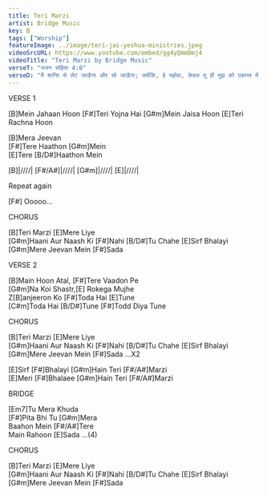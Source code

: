 ```yaml
---
title: Teri Marzi
artist: Bridge Music
key: B
tags: ["Worship"]
featureImage: ../image/teri-jai-yeshua-ministries.jpeg
videoSrcURL: https://www.youtube.com/embed/gg4yQmmDmj4
videoTitle: "Teri Marzi by Bridge Music"
verseT: "भजन संहिता 4:8"
verseD: "मैं शान्ति से लेट जाऊँगा और सो जाऊँगा; क्योंकि, हे यहोवा, केवल तू ही मुझ को एकान्त में निश्‍चिन्त रहने देता है।"
---
```


VERSE 1

[B]Mein Jahaan Hoon
[F#]Teri Yojna Hai
[G#m]Mein Jaisa Hoon
[E]Teri Rachna Hoon

[B]Mera Jeevan              
[F#]Tere Haathon [G#m]Mein            
[E]Tere [B/D#]Haathon Mein

[B]|////| [F#/A#]|////| [G#m]|////| [E]|////|

Repeat again 

[F#]
Ooooo...


CHORUS

[B]Teri Marzi [E]Mere Liye                
[G#m]Haani Aur Naash Ki [F#]Nahi
[B/D#]Tu Chahe [E]Sirf Bhalayi              
[G#m]Mere Jeevan Mein [F#]Sada


VERSE 2
               
[B]Main Hoon Atal, [F#]Tere Vaadon Pe             
[G#m]Na Koi Shastr,[E] Rokega Mujhe                    
Z[B]anjeeron Ko [F#]Toda Hai [E]Tune          
[C#m]Toda Hai [B/D#]Tune [F#]Todd Diya Tune


CHORUS

[B]Teri Marzi [E]Mere Liye                
[G#m]Haani Aur Naash Ki [F#]Nahi
[B/D#]Tu Chahe [E]Sirf Bhalayi              
[G#m]Mere Jeevan Mein [F#]Sada ...X2

[E]Sirf [F#]Bhalayi [G#m]Hain Teri [F#/A#]Marzi          
[E]Meri [F#]Bhalaee [G#m]Hain Teri [F#/A#]Marzi


BRIDGE
       
[Em7]Tu Mera Khuda          
[F#]Pita Bhi Tu [G#m]Mera          
Baahon Mein [F#/A#]Tere           
Main Rahoon [E]Sada ...(4)


CHORUS

[B]Teri Marzi [E]Mere Liye                
[G#m]Haani Aur Naash Ki [F#]Nahi
[B/D#]Tu Chahe [E]Sirf Bhalayi              
[G#m]Mere Jeevan Mein [F#]Sada